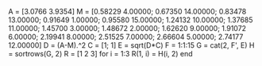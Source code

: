 A = [3.0766 3.9354]
M = [0.58229 4.00000; 0.67350 14.00000; 0.83478 13.00000; 0.91649 1.00000; 0.95580 15.00000; 1.24132 10.00000; 1.37685 11.00000; 1.45700 3.00000; 1.48672 2.00000; 1.62620 9.00000; 1.91072 6.00000; 2.19941 8.00000; 2.51525 7.00000; 2.66604 5.00000; 2.74177 12.00000]
D = (A-M).^2
C = [1; 1]
E = sqrt(D*C)
F = 1:1:15
G = cat(2, F', E)
H = sortrows(G, 2)
R = [1 2 3]
for i = 1:3 R(1, i) = H(i, 2) end
